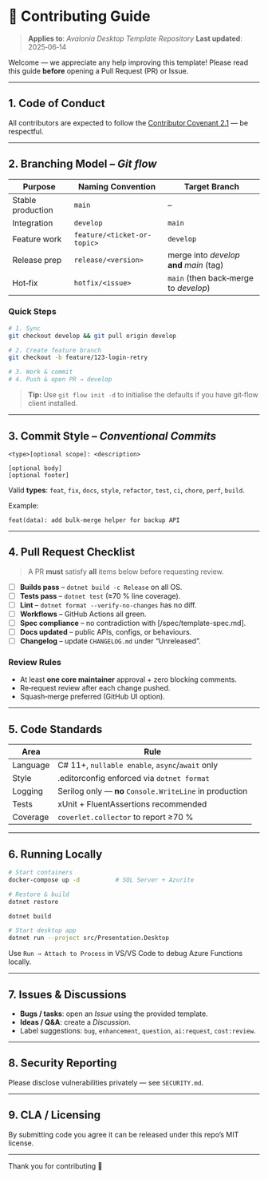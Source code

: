 # 🙌 Contributing Guide

> **Applies to**: *Avalonia Desktop Template Repository*
> **Last updated**: 2025‑06‑14

Welcome — we appreciate any help improving this template! Please read this guide **before** opening a Pull Request (PR) or Issue.

---

## 1. Code of Conduct

All contributors are expected to follow the [Contributor Covenant 2.1](https://www.contributor-covenant.org/version/2/1/code_of_conduct/) — be respectful.

---

## 2. Branching Model – *Git flow*

| Purpose           | Naming Convention           | Target Branch                             |
| ----------------- | --------------------------- | ----------------------------------------- |
| Stable production | `main`                      | –                                         |
| Integration       | `develop`                   | `main`                                    |
| Feature work      | `feature/<ticket-or-topic>` | `develop`                                 |
| Release prep      | `release/<version>`         | merge into *develop* **and** *main* (tag) |
| Hot‑fix           | `hotfix/<issue>`            | `main` (then back‑merge to *develop*)     |

### Quick Steps

```bash
# 1. Sync
git checkout develop && git pull origin develop

# 2. Create feature branch
git checkout -b feature/123-login-retry

# 3. Work & commit
# 4. Push & open PR → develop
```

> **Tip:** Use `git flow init -d` to initialise the defaults if you have git‑flow client installed.

---

## 3. Commit Style – *Conventional Commits*

```
<type>[optional scope]: <description>

[optional body]
[optional footer]
```

Valid **types**: `feat`, `fix`, `docs`, `style`, `refactor`, `test`, `ci`, `chore`, `perf`, `build`.

Example:

```
feat(data): add bulk‑merge helper for backup API
```

---

## 4. Pull Request Checklist

> A PR **must** satisfy **all** items below before requesting review.

* [ ] **Builds pass** – `dotnet build -c Release` on all OS.
* [ ] **Tests pass** – `dotnet test` (≥70 % line coverage).
* [ ] **Lint** – `dotnet format --verify-no-changes` has no diff.
* [ ] **Workflows** – GitHub Actions all green.
* [ ] **Spec compliance** – no contradiction with \[/spec/template-spec.md].
* [ ] **Docs updated** – public APIs, configs, or behaviours.
* [ ] **Changelog** – update `CHANGELOG.md` under “Unreleased”.

### Review Rules

* At least **one core maintainer** approval + zero blocking comments.
* Re‑request review after each change pushed.
* Squash‑merge preferred (GitHub UI option).

---

## 5. Code Standards

| Area     | Rule                                                    |
| -------- | ------------------------------------------------------- |
| Language | C# 11+, `nullable enable`, `async`/`await` only         |
| Style    | .editorconfig enforced via `dotnet format`              |
| Logging  | Serilog only — **no** `Console.WriteLine` in production |
| Tests    | xUnit + FluentAssertions recommended                    |
| Coverage | `coverlet.collector` to report ≥70 %                    |

---

## 6. Running Locally

```bash
# Start containers
docker-compose up -d          # SQL Server + Azurite

# Restore & build
dotnet restore

dotnet build

# Start desktop app
dotnet run --project src/Presentation.Desktop
```

Use `Run → Attach to Process` in VS/VS Code to debug Azure Functions locally.

---

## 7. Issues & Discussions

* **Bugs / tasks**: open an *Issue* using the provided template.
* **Ideas / Q\&A**: create a *Discussion*.
* Label suggestions: `bug`, `enhancement`, `question`, `ai:request`, `cost:review`.

---

## 8. Security Reporting

Please disclose vulnerabilities privately — see `SECURITY.md`.

---

## 9. CLA / Licensing

By submitting code you agree it can be released under this repo’s MIT license.

---

Thank you for contributing 💙
